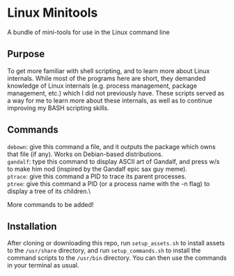 # Linux Minitools
A bundle of mini-tools for use in the Linux command line
## Purpose
To get more familiar with shell scripting, and to learn more about Linux internals. While most of the programs here are short, they demanded knowledge of Linux internals (e.g. process management, package management, etc.) which I did not previously have. These scripts served as a way for me to learn more about these internals, as well as to continue improving my BASH scripting skills.
## Commands
`debown`: give this command a file, and it outputs the package which owns that file (if any). Works on Debian-based distributions.\
`gandalf`: type this command to display ASCII art of Gandalf, and press w/s to make him nod (inspired by the Gandalf epic sax guy meme).\
`ptrace`: give this command a PID to trace its parent processes.\
`ptree`: give this command a PID (or a process name with the -n flag) to display a tree of its children.\

More commands to be added!
## Installation
After cloning or downloading this repo, run `setup_assets.sh` to install assets to the `/usr/share` directory, and run `setup_commands.sh` to install the command scripts to the `/usr/bin` directory. You can then use the commands in your terminal as usual.
